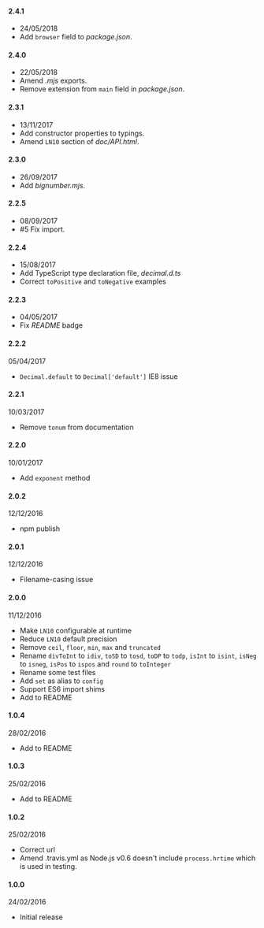 #### 2.4.1
* 24/05/2018
* Add `browser` field to *package.json*.

#### 2.4.0
* 22/05/2018
* Amend *.mjs* exports.
* Remove extension from `main` field in *package.json*.

#### 2.3.1
* 13/11/2017
* Add constructor properties to typings.
* Amend `LN10` section of *doc/API.html*.

#### 2.3.0
* 26/09/2017
* Add *bignumber.mjs*.

#### 2.2.5
* 08/09/2017
* #5 Fix import.

#### 2.2.4
* 15/08/2017
* Add TypeScript type declaration file, *decimal.d.ts*
* Correct `toPositive` and `toNegative` examples

#### 2.2.3
* 04/05/2017
* Fix *README* badge

#### 2.2.2
05/04/2017
* `Decimal.default` to `Decimal['default']` IE8 issue

#### 2.2.1
10/03/2017
* Remove `tonum` from documentation

#### 2.2.0
10/01/2017
* Add `exponent` method

#### 2.0.2
12/12/2016
* npm publish

#### 2.0.1
12/12/2016
* Filename-casing issue

#### 2.0.0
11/12/2016
* Make `LN10` configurable at runtime
* Reduce `LN10` default precision
* Remove `ceil`, `floor`, `min`, `max` and `truncated`
* Rename `divToInt` to `idiv`, `toSD` to `tosd`, `toDP` to `todp`, `isInt` to `isint`, `isNeg` to `isneg`, `isPos` to `ispos` and `round` to `toInteger`
* Rename some test files
* Add `set` as alias to `config`
* Support ES6 import shims
* Add to README

#### 1.0.4
28/02/2016
* Add to README

#### 1.0.3
25/02/2016
* Add to README

#### 1.0.2
25/02/2016
* Correct url
* Amend .travis.yml as Node.js v0.6 doesn't include `process.hrtime` which is used in testing.

#### 1.0.0
24/02/2016
* Initial release
